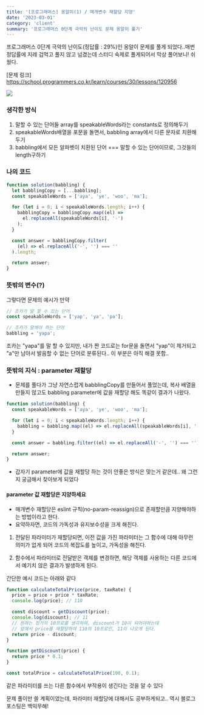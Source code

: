 ```yaml
---
title: '[프로그래머스] 옹알이(1) / 매개변수 재할당 지양'
date: '2023-03-01'
category: 'client'
summary: '프로그래머스 0단계 극악의 난이도 문제 옹알이 풀기'
---
```


프로그래머스 0단계 극악의 난이도(정답률 : 29%)인 옹알이 문제를 풀게 되었다..매번 정답률에 지레 겁먹고 풀지 않고 넘겼는데 스터디 숙제로 풀게되어서 막상 풀어보니! 쉬웠다.

[문제 링크]
https://school.programmers.co.kr/learn/courses/30/lessons/120956

![](https://velog.velcdn.com/images/jiwonyyy/post/f0468d30-daa9-4e85-8c96-176f5b31c8ee/image.png)

### 생각한 방식

1. 말할 수 있는 단어들 array를 speakableWords라는 constants로 정의해두기
2. speakableWords배열을 포문을 돌면서, babbling array에서 다른 문자로 치환해두기
3. babbling에서 모든 알파벳이 치환된 단어 === 말할 수 있는 단어이므로, 그것들의 length구하기

### 나의 코드

```js
function solution(babbling) {
  let babblingCopy = [...babbling];
  const speakableWords = ['aya', 'ye', 'woo', 'ma'];

  for (let i = 0; i < speakableWords.length; i++) {
    babblingCopy = babblingCopy.map((el) =>
      el.replaceAll(speakableWords[i], '-')
    );
  }

  const answer = babblingCopy.filter(
    (el) => el.replaceAll('-', '') === ''
  ).length;

  return answer;
}
```

### 뜻밖의 변수(?)

그렇다면 문제의 예시가 만약

```js
// 조카가 말 할 수 있는 단어
const speakableWords = ['yap', 'ya', 'pa'];

// 조카가 말해야 하는 단어
babbling = 'yapa';
```

조카는 "yapa"를 말 할 수 있지만, 내가 짠 코드로는 for문을 돌면서 "yap"이 제거되고 "a"만 남아서 발음할 수 없는 단어로 분류된다..
이 부분은 아직 해결 못함..

### 뜻밖의 지식 : parameter 재할당

- 문제를 풀다가 그냥 자연스럽게 babblingCopy를 만들어서 풀었는데, 복사 배열을 만들지 않고도 babbling parameter에 값을 재할당 해도 똑같이 결과가 나왔다.

```js
function solution(babbling) {
  const speakableWords = ['aya', 'ye', 'woo', 'ma'];

  for (let i = 0; i < speakableWords.length; i++) {
    babbling = babbling.map((el) => el.replaceAll(speakableWords[i], '-'));
  }

  const answer = babbling.filter((el) => el.replaceAll('-', '') === '').length;

  return answer;
}
```

- 갑자기 parameter에 값을 재할당 하는 것이 안좋은 방식은 맞는거 같은데.. 왜 그런지 궁금해서 찾아보게 되었다

#### parameter 값 재할당은 지양하세요

- 매개변수 재할당은 eslint 규칙(no-param-reassign)으로 존재할만큼 지양해야하는 방법이라고 한다.
- 요약하자면, 코드의 가독성과 유지보수성을 크게 해친다.

1. 전달된 파라미터가 재할당되면, 이전 값을 가진 파라미터는 그 함수에 대해 아무런 의미가 없게 되어 코드의 복잡도를 높이고, 가독성을 해친다.

2. 함수에서 파라미터로 전달받은 객체를 변경하면, 해당 객체를 사용하는 다른 코드에서 예기치 않은 결과가 발생하게 된다.

간단한 예시 코드는 아래와 같다

```js
function calculateTotalPrice(price, taxRate) {
  price = price + price * taxRate;
  console.log(price); // 110

  const discount = getDiscount(price);
  console.log(discount); // 11
  // 원래는 정가의 10프로를 생각하여, discount가 10이 되어야하는데
  // 앞에서 price를 재할당하여 110의 10프로인, 11이 나오게 된다.
  return price - discount;
}

function getDiscount(price) {
  return price * 0.1;
}

const totalPrice = calculateTotalPrice(100, 0.1);
```

같은 파라미터를 쓰는 다른 함수에서 부작용이 생긴다는 것을 알 수 있다

문제 풀이만 쓸 계획이었는데, 파라미터 재할당에 대해서도 공부하게되고..
역시 블로그 포스팅은 백익무해!
